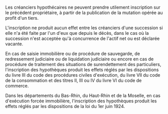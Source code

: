 Les créanciers hypothécaires ne peuvent prendre utilement inscription sur le précédent propriétaire, à partir de la publication de la mutation opérée au profit d'un tiers.

L'inscription ne produit aucun effet entre les créanciers d'une succession si elle n'a été faite par l'un d'eux que depuis le décès, dans le cas où la succession n'est acceptée qu'à concurrence de l'actif net ou est déclarée vacante.

En cas de saisie immobilière ou de procédure de sauvegarde, de redressement judiciaire ou de liquidation judiciaire ou encore en cas de procédure de traitement des situations de surendettement des particuliers, l'inscription des hypothèques produit les effets réglés par les dispositions du livre III du code des procédures civiles d'exécution, du livre VII du code de la consommation et des titres II, III ou IV du livre VI du code de commerce.

Dans les départements du Bas-Rhin, du Haut-Rhin et de la Moselle, en cas d'exécution forcée immobilière, l'inscription des hypothèques produit les effets réglés par les dispositions de la loi du 1er juin 1924.
